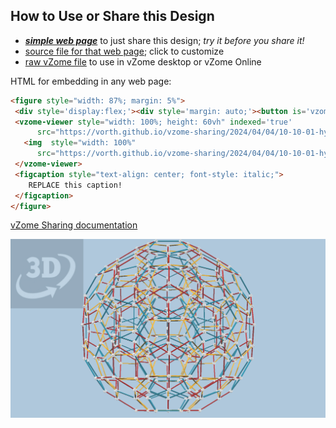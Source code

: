 
## How to Use or Share this Design

 - [***simple web page***](<https://vorth.github.io/vzome-sharing/2024/04/04/10-10-01-hyperdo-steps/>) to just share this design; *try it before you share it!*
 - [source file for that web page](<https://github.com/vorth/vzome-sharing/edit/main/2024/04/04/10-10-01-hyperdo-steps/index.md>); click to customize
 - [raw vZome file](<https://raw.githubusercontent.com/vorth/vzome-sharing/main/2024/04/04/10-10-01-hyperdo-steps/hyperdo-steps.vZome>) to use in vZome desktop or vZome Online
 
 HTML for embedding in any web page:
 ```html
<figure style="width: 87%; margin: 5%">
  <div style='display:flex;'><div style='margin: auto;'><button is='vzome-viewer-previous'>prev scene</button><button is='vzome-viewer-next'>next scene</button></div></div>
  <vzome-viewer style="width: 100%; height: 60vh" indexed='true'
       src="https://vorth.github.io/vzome-sharing/2024/04/04/10-10-01-hyperdo-steps/hyperdo-steps.vZome" >
    <img  style="width: 100%"
       src="https://vorth.github.io/vzome-sharing/2024/04/04/10-10-01-hyperdo-steps/hyperdo-steps.png" >
  </vzome-viewer>
  <figcaption style="text-align: center; font-style: italic;">
     REPLACE this caption!
  </figcaption>
</figure>

 ```

[vZome Sharing documentation](https://vzome.github.io/vzome/sharing.html#how-it-works)

![Image](<hyperdo-steps.png>)

